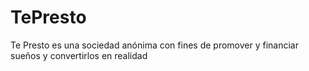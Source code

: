 # TePresto
Te Presto es una sociedad anónima con fines de promover y financiar sueños y convertirlos en realidad
